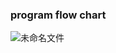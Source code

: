 ### program flow chart



![未命名文件](https://tva1.sinaimg.cn/large/008i3skNgy1gsyqc5kygoj30lg0lhjs1.jpg)


